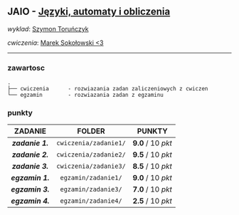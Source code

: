 ## JAIO - [Języki, automaty i obliczenia](https://usosweb.uw.edu.pl/kontroler.php?_action=katalog2/przedmioty/pokazPrzedmiot&prz_kod=1000-214bJAO)

_wyklad_: [Szymon Toruńczyk](https://usosweb.uw.edu.pl/kontroler.php?_action=katalog2/osoby/pokazOsobe&os_id=2213)

_cwiczenia_: [Marek Sokołowski <3](https://usosweb.uw.edu.pl/kontroler.php?_action=katalog2/osoby/pokazOsobe&os_id=277281)

---

### zawartosc

```
.
├── cwiczenia      - rozwiazania zadan zaliczeniowych z cwiczen
└── egzamin        - rozwiazania zadan z egzaminu
```


### punkty

| ZADANIE          | FOLDER               | PUNKTY             |
| :--------------: | :------------------: | :----------------: |
| **_zadanie 1._** | `cwiczenia/zadanie1/`| **9.0** / 10 _pkt_ |
| **_zadanie 2._** | `cwiczenia/zadanie2/`| **9.5** / 10 _pkt_ |
| **_zadanie 3._** | `cwiczenia/zadanie3/`| **8.5** / 10 _pkt_ |
| **_egzamin 1._** | `egzamin/zadanie1/`  | **9.0** / 10 _pkt_ |
| **_egzamin 3._** | `egzamin/zadanie3/`  | **7.0** / 10 _pkt_ |
| **_egzamin 4._** | `egzamin/zadanie4/`  | **2.5** / 10 _pkt_ |
